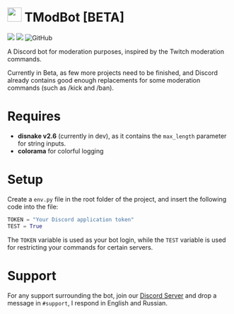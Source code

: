 # <img src="https://i0.wp.com/www.alphr.com/wp-content/uploads/2021/03/How-to-Make-Someone-a-Mod-in-Twitch-scaled.jpg" style="width:32px"> TModBot [BETA]

<a href="https://discord.gg/RNSSJatNbq"><img src="https://img.shields.io/discord/883778577609412660?label=support"></a>
<a href="https://disnake.dev/"><img src="https://img.shields.io/github/v/release/DisnakeDev/disnake?label=disnake"></a>
![GitHub](https://img.shields.io/github/license/greenlite-team/TModBot)

A Discord bot for moderation purposes, inspired by the Twitch moderation commands.

Currently in Beta, as few more projects need to be finished, and Discord already contains good enough replacements for some moderation commands (such as /kick and /ban).

# Requires
- **disnake v2.6** (currently in dev), as it contains the `max_length` parameter for string inputs.
- **colorama** for colorful logging

# Setup
Create a `env.py` file in the root folder of the project, and insert the following code into the file:
```py
TOKEN = "Your Discord application token"
TEST = True
```
The `TOKEN` variable is used as your bot login, while the `TEST` variable is used for restricting your commands for certain servers.

# Support

For any support surrounding the bot, join our [Discord Server](https://discord.gg/RNSSJatNbq) and drop a message in `#support`, I respond in English and Russian.